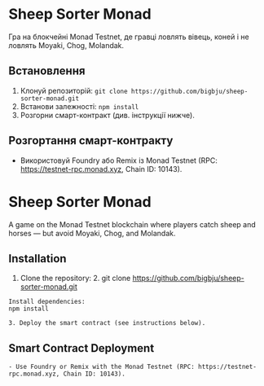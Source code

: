 # Sheep Sorter Monad
Гра на блокчейні Monad Testnet, де гравці ловлять вівець, коней і не ловлять Moyaki, Chog, Molandak.

## Встановлення
1. Клонуй репозиторій: `git clone https://github.com/bigbju/sheep-sorter-monad.git`
2. Встанови залежності: `npm install`
3. Розгорни смарт-контракт (див. інструкції нижче).

## Розгортання смарт-контракту
- Використовуй Foundry або Remix із Monad Testnet (RPC: https://testnet-rpc.monad.xyz, Chain ID: 10143).


# Sheep Sorter Monad

A game on the Monad Testnet blockchain where players catch sheep and horses — but avoid Moyaki, Chog, and Molandak.
## Installation

   1. Clone the repository:
    2. git clone https://github.com/bigbju/sheep-sorter-monad.git

    Install dependencies:
    npm install

    3. Deploy the smart contract (see instructions below).

## Smart Contract Deployment

    - Use Foundry or Remix with the Monad Testnet (RPC: https://testnet-rpc.monad.xyz, Chain ID: 10143).